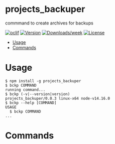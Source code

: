 projects_backuper
=================

commmand to create archives for backups 

[![oclif](https://img.shields.io/badge/cli-oclif-brightgreen.svg)](https://oclif.io)
[![Version](https://img.shields.io/npm/v/projects_backuper.svg)](https://npmjs.org/package/projects_backuper)
[![Downloads/week](https://img.shields.io/npm/dw/projects_backuper.svg)](https://npmjs.org/package/projects_backuper)
[![License](https://img.shields.io/npm/l/projects_backuper.svg)](https://github.com/projects/projects_backuper/blob/master/package.json)

<!-- toc -->
* [Usage](#usage)
* [Commands](#commands)
<!-- tocstop -->
# Usage
<!-- usage -->
```sh-session
$ npm install -g projects_backuper
$ bckp COMMAND
running command...
$ bckp (-v|--version|version)
projects_backuper/0.0.3 linux-x64 node-v14.16.0
$ bckp --help [COMMAND]
USAGE
  $ bckp COMMAND
...
```
<!-- usagestop -->
# Commands
<!-- commands -->

<!-- commandsstop -->
